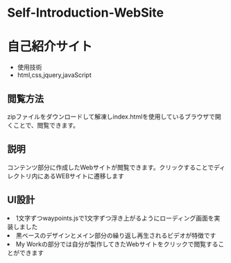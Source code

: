 # Self-Introduction-WebSite
<h1>自己紹介サイト</h1>
<ul>
    <li>使用技術</li>
    <li>html,css,jquery,javaScript</li>
</ul>
<h2>閲覧方法</h2>
<p>zipファイルをダウンロードして解凍しindex.htmlを使用しているブラウザで開くことで、閲覧できます。</p>
<h2>説明</h2>
<p>コンテンツ部分に作成したWebサイトが閲覧できます。クリックすることでディレクトリ内にあるWEBサイトに遷移します</p>
<h2>UI設計</h2>
<li>1文字ずつwaypoints.jsで1文字ずつ浮き上がるようにローディング画面を実装しました</li>
<li>黒ベースのデザインとメイン部分の繰り返し再生されるビデオが特徴です</li>
<li>My Workの部分では自分が製作してきたWebサイトをクリックで閲覧することができます</li>


